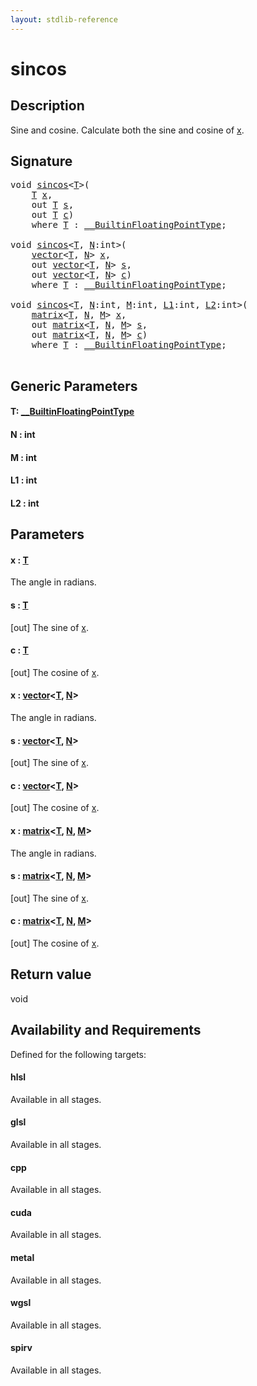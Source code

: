 ```yaml
---
layout: stdlib-reference
---
```


# sincos

## Description

Sine and cosine.
Calculate both the sine and cosine of <span class='code'><a href="sincos.html#decl-x" class="code_param">x</a></span>.



## Signature 

<pre>
<span class="code_keyword">void</span> <a href="sincos.html">sincos</a>&lt;<a href="sincos.html#typeparam-T" class="code_type">T</a>&gt;(
    <a href="sincos.html#typeparam-T" class="code_type">T</a> <a href="sincos.html#decl-x" class="code_param">x</a>,
    <span class="code_keyword">out</span> <a href="sincos.html#typeparam-T" class="code_type">T</a> <a href="sincos.html#decl-s" class="code_param">s</a>,
    <span class="code_keyword">out</span> <a href="sincos.html#typeparam-T" class="code_type">T</a> <a href="sincos.html#decl-c" class="code_param">c</a>)
    <span class='code_keyword'>where</span> <a href="sincos.html#typeparam-T" class="code_type">T</a> : <a href="../interfaces/0_builtinfloatingpointtype-029hm/index.html" class="code_type">__BuiltinFloatingPointType</a>;

<span class="code_keyword">void</span> <a href="sincos.html">sincos</a>&lt;<a href="sincos.html#typeparam-T" class="code_type">T</a>, <a href="sincos.html#decl-N" class="code_var">N</a>:<span class="code_keyword">int</span>&gt;(
    <a href="../types/vector/index.html" class="code_type">vector</a>&lt;<a href="sincos.html#typeparam-T" class="code_type">T</a>, <a href="sincos.html#decl-N" class="code_var">N</a>&gt; <a href="sincos.html#decl-x" class="code_param">x</a>,
    <span class="code_keyword">out</span> <a href="../types/vector/index.html" class="code_type">vector</a>&lt;<a href="sincos.html#typeparam-T" class="code_type">T</a>, <a href="sincos.html#decl-N" class="code_var">N</a>&gt; <a href="sincos.html#decl-s" class="code_param">s</a>,
    <span class="code_keyword">out</span> <a href="../types/vector/index.html" class="code_type">vector</a>&lt;<a href="sincos.html#typeparam-T" class="code_type">T</a>, <a href="sincos.html#decl-N" class="code_var">N</a>&gt; <a href="sincos.html#decl-c" class="code_param">c</a>)
    <span class='code_keyword'>where</span> <a href="sincos.html#typeparam-T" class="code_type">T</a> : <a href="../interfaces/0_builtinfloatingpointtype-029hm/index.html" class="code_type">__BuiltinFloatingPointType</a>;

<span class="code_keyword">void</span> <a href="sincos.html">sincos</a>&lt;<a href="sincos.html#typeparam-T" class="code_type">T</a>, <a href="sincos.html#decl-N" class="code_var">N</a>:<span class="code_keyword">int</span>, <a href="sincos.html#decl-M" class="code_var">M</a>:<span class="code_keyword">int</span>, <a href="sincos.html#decl-L1" class="code_var">L1</a>:<span class="code_keyword">int</span>, <a href="sincos.html#decl-L2" class="code_var">L2</a>:<span class="code_keyword">int</span>&gt;(
    <a href="../types/matrix/index.html" class="code_type">matrix</a>&lt;<a href="sincos.html#typeparam-T" class="code_type">T</a>, <a href="sincos.html#decl-N" class="code_var">N</a>, <a href="sincos.html#decl-M" class="code_var">M</a>&gt; <a href="sincos.html#decl-x" class="code_param">x</a>,
    <span class="code_keyword">out</span> <a href="../types/matrix/index.html" class="code_type">matrix</a>&lt;<a href="sincos.html#typeparam-T" class="code_type">T</a>, <a href="sincos.html#decl-N" class="code_var">N</a>, <a href="sincos.html#decl-M" class="code_var">M</a>&gt; <a href="sincos.html#decl-s" class="code_param">s</a>,
    <span class="code_keyword">out</span> <a href="../types/matrix/index.html" class="code_type">matrix</a>&lt;<a href="sincos.html#typeparam-T" class="code_type">T</a>, <a href="sincos.html#decl-N" class="code_var">N</a>, <a href="sincos.html#decl-M" class="code_var">M</a>&gt; <a href="sincos.html#decl-c" class="code_param">c</a>)
    <span class='code_keyword'>where</span> <a href="sincos.html#typeparam-T" class="code_type">T</a> : <a href="../interfaces/0_builtinfloatingpointtype-029hm/index.html" class="code_type">__BuiltinFloatingPointType</a>;

</pre>

## Generic Parameters

####  <a id="typeparam-T"></a>T: [\_\_BuiltinFloatingPointType](../interfaces/0_builtinfloatingpointtype-029hm/index)
####  <a id="decl-N"></a>N  : int
####  <a id="decl-M"></a>M  : int
####  <a id="decl-L1"></a>L1  : int
####  <a id="decl-L2"></a>L2  : int

## Parameters

####  <a id="decl-x"></a>x  : [T](sincos#typeparam-T)
The angle in radians.

####  <a id="decl-s"></a>s  : [T](sincos#typeparam-T)
\[out\] The sine of <span class='code'><a href="sincos.html#decl-x" class="code_param">x</a></span>.

####  <a id="decl-c"></a>c  : [T](sincos#typeparam-T)
\[out\] The cosine of <span class='code'><a href="sincos.html#decl-x" class="code_param">x</a></span>.

####  <a id="decl-x"></a>x  : [vector](../types/vector/index)\<[T](../types/vector/index#typeparam-T), [N](../types/vector/index#decl-N)\>
The angle in radians.

####  <a id="decl-s"></a>s  : [vector](../types/vector/index)\<[T](../types/vector/index#typeparam-T), [N](../types/vector/index#decl-N)\>
\[out\] The sine of <span class='code'><a href="sincos.html#decl-x" class="code_param">x</a></span>.

####  <a id="decl-c"></a>c  : [vector](../types/vector/index)\<[T](../types/vector/index#typeparam-T), [N](../types/vector/index#decl-N)\>
\[out\] The cosine of <span class='code'><a href="sincos.html#decl-x" class="code_param">x</a></span>.

####  <a id="decl-x"></a>x  : [matrix](../types/matrix/index)\<[T](../types/matrix/t-0), [N](../types/matrix/index#decl-N), [M](../types/matrix/index#decl-M)\>
The angle in radians.

####  <a id="decl-s"></a>s  : [matrix](../types/matrix/index)\<[T](../types/matrix/t-0), [N](../types/matrix/index#decl-N), [M](../types/matrix/index#decl-M)\>
\[out\] The sine of <span class='code'><a href="sincos.html#decl-x" class="code_param">x</a></span>.

####  <a id="decl-c"></a>c  : [matrix](../types/matrix/index)\<[T](../types/matrix/t-0), [N](../types/matrix/index#decl-N), [M](../types/matrix/index#decl-M)\>
\[out\] The cosine of <span class='code'><a href="sincos.html#decl-x" class="code_param">x</a></span>.


## Return value
void


## Availability and Requirements

Defined for the following targets:

#### hlsl
Available in all stages.

#### glsl
Available in all stages.

#### cpp
Available in all stages.

#### cuda
Available in all stages.

#### metal
Available in all stages.

#### wgsl
Available in all stages.

#### spirv
Available in all stages.



